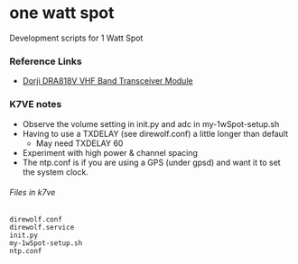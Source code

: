 # one watt spot
Development scripts for 1 Watt Spot

### Reference Links

* [Dorji DRA818V VHF Band Transceiver Module](http://www.dorji.com/docs/data/DRA818V.pdf)

### K7VE notes

* Observe the volume setting in init.py and adc in my-1wSpot-setup.sh
* Having to use a TXDELAY (see direwolf.conf) a little longer than default
  * May need TXDELAY 60
* Experiment with high power & channel spacing
* The ntp.conf is if you are using a GPS (under gpsd) and want it to set the system clock.

###### Files in k7ve
```
direwolf.conf
direwolf.service
init.py
my-1wSpot-setup.sh
ntp.conf
```